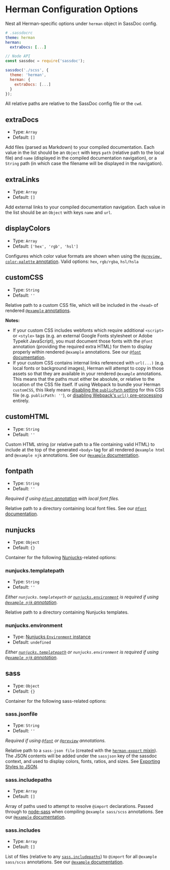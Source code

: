 # Herman Configuration Options

Nest all Herman-specific options
under `herman` object in SassDoc config.

```yaml
# .sassdocrc
theme: herman
herman:
  extraDocs: [...]
```

```js
// Node API
const sassdoc = require('sassdoc');

sassdoc('./scss', {
  theme: 'herman',
  herman: {
    extraDocs: [...]
  }
});
```

All relative paths are relative to the SassDoc config file or the `cwd`.


## extraDocs

- Type: `Array`
- Default: `[]`

Add files (parsed as Markdown) to your compiled documentation.
Each value in the list should be an `Object`
with keys `path` (relative path to the local file)
and `name` (displayed in the compiled documentation navigation),
or a `String` path
(in which case the filename will be displayed in the navigation).


## extraLinks

- Type: `Array`
- Default: `[]`

Add external links to your compiled documentation navigation.
Each value in the list should be an `Object` with keys `name` and `url`.


## displayColors

- Type: `Array`
- Default: `['hex', 'rgb', 'hsl']`

Configures which color value formats are shown
when using the [`@preview color-palette` annotation][color-preview].
Valid options: `hex`, `rgb/rgba`, `hsl/hsla`

[color-preview]: http://oddbird.net/herman/docs/demo_colors.html


## customCSS

- Type: `String`
- Default: `''`

Relative path to a custom CSS file,
which will be included in the `<head>` of rendered
[`@example` annotations][example-docs].

**Notes:**

- If your custom CSS includes webfonts
  which require additional `<script>` or `<style>` tags
  (e.g. an external Google Fonts stylesheet or Adobe Typekit JavaScript),
  you must document those fonts with the `@font` annotation
  (providing the required extra HTML)
  for them to display properly
  within rendered `@example` annotations.
  See our [`@font` documentation][font-docs-webfonts].
- If your custom CSS contains internal links
  referenced with `url(...)`
  (e.g. local fonts or background images),
  Herman will attempt to copy in those assets
  so that they are available
  in your rendered `@example` annotations.
  This means that the paths must either be absolute,
  or relative to the location of the CSS file itself.
  If using Webpack to bundle your Herman `customCSS`,
  this likely means [disabling the `publicPath` setting][extract-text]
  for this CSS file (e.g. `publicPath: ''`),
  or [disabling Webpack's `url()` pre-processing][css-loader] entirely.

[font-docs-webfonts]: http://oddbird.net/herman/docs/demo_fonts.html#displaying-webfonts
[extract-text]: https://github.com/webpack-contrib/extract-text-webpack-plugin#extract
[css-loader]: https://github.com/webpack-contrib/css-loader#url


## customHTML

- Type: `String`
- Default: `''`

Custom HTML string (or relative path to a file containing valid HTML)
to include at the top of the generated `<body>` tag
for all rendered `@example html` and `@example njk` annotations.
See our [`@example` documentation][example-docs].

[example-docs]: http://oddbird.net/herman/docs/demo_examples.html


## fontpath

- Type: `String`
- Default: `''`

*Required if using [`@font` annotation][font-docs-local] with local font
files.*

Relative path to a directory containing local font files.
See our [`@font` documentation][font-docs-local].

[font-docs-local]: http://oddbird.net/herman/docs/demo_fonts.html#displaying-local-fonts


## nunjucks

- Type: `Object`
- Default: `{}`

Container for the following [Nunjucks][nunjucks]-related options:

[nunjucks]: https://mozilla.github.io/nunjucks/


### nunjucks.templatepath

- Type: `String`
- Default: `''`

*Either `nunjucks.templatepath` or
[`nunjucks.environment`](#nunjucks-environment) is required if using
[`@example njk` annotation][example-njk].*

Relative path to a directory containing Nunjucks templates.


### nunjucks.environment

- Type: [Nunjucks `Environment` instance][njk-instance]
- Default: `undefined`

[njk-instance]: https://mozilla.github.io/nunjucks/api.html#environment

*Either [`nunjucks.templatepath`](#nunjucks-templatepath) or
`nunjucks.environment` is required if using
[`@example njk` annotation][example-njk].*

[example-njk]: http://oddbird.net/herman/docs/demo_examples.html#compiling-nunjucks


## sass

- Type: `Object`
- Default: `{}`

Container for the following sass-related options:

### sass.jsonfile

- Type: `String`
- Default: `''`

*Required if using [`@font`][font-docs] or [`@preview`][color-preview]
annotations.*

Relative path to a `sass-json file`
(created with the [`herman-export` mixin][export-mixin]).
The JSON contents will be added under the
`sassjson` key of the sassdoc context,
and used to display colors, fonts, ratios, and sizes.
See [Exporting Styles to JSON][export].

[font-docs]: http://oddbird.net/herman/docs/demo_fonts.html
[export]: http://oddbird.net/herman/docs/api_json-export.html
[export-mixin]: http://oddbird.net/herman/docs/api_json-export.html#mixin--herman-export

### sass.includepaths

- Type: `Array`
- Default: `[]`

Array of paths used to attempt to resolve `@import` declarations.
Passed through to [node-sass] when
compiling `@example sass/scss` annotations.
See our [`@example` documentation][example-docs-scss].

[node-sass]: https://github.com/sass/node-sass/#includepaths

### sass.includes

- Type: `Array`
- Default: `[]`

List of files (relative to any [`sass.includepaths`](#sass-includepaths)) to
`@import` for all `@example sass/scss` annotations.
See our [`@example` documentation][example-docs-scss].

[example-docs-scss]: http://oddbird.net/herman/docs/demo_examples.html#compiling-sass-scss

